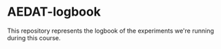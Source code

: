 # AEDAT-logbook
This repository represents the logbook of the experiments we're running during this course.
